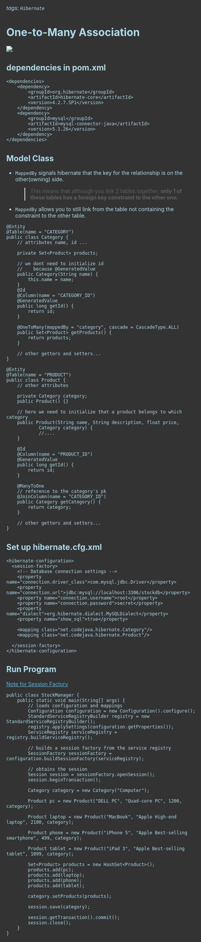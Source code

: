 ###### tags: `Hibernate`
# One-to-Many Association

![](https://i.imgur.com/G1wyJoo.png)

## dependencies in pom.xml
```xml=
<dependencies>
    <dependency>
        <groupId>org.hibernate</groupId>
        <artifactId>hibernate-core</artifactId>
        <version>4.2.7.SP1</version>
    </dependency>
    <dependency>
        <groupId>mysql</groupId>
        <artifactId>mysql-connector-java</artifactId>
        <version>5.1.26</version>
    </dependency>
</dependencies> 
```

## Model Class
- `MappedBy` signals hibernate that the key for the relationship is on the other(owning) side.
    > This means that although you link 2 tables together, **only 1 of these tables has a foreign key constraint to the other one.** 
- `MappedBy` allows you to still link from the table not containing the constraint to the other table.

```java=
@Entity
@Table(name = "CATEGORY")
public class Category {
    // attributes name, id ...

    private Set<Product> products;

    // we dont need to initialize id
    //    because @GeneratedValue
    public Category(String name) {
        this.name = name;
    }
    @Id
    @Column(name = "CATEGORY_ID")
    @GeneratedValue
    public long getId() {
        return id;
    }
 
    @OneToMany(mappedBy = "category", cascade = CascadeType.ALL)
    public Set<Product> getProducts() {
        return products;
    }
 
    // other getters and setters...
}
```


```java=
@Entity
@Table(name = "PRODUCT")
public class Product {
    // other attributes
 
    private Category category;
    public Product() {}
 
    // here we need to initialize that a product belongs to which category
    public Product(String name, String description, float price,
            Category category) {
            //....
    }
 
    @Id
    @Column(name = "PRODUCT_ID")
    @GeneratedValue
    public long getId() {
        return id;
    }
 
    @ManyToOne
    // reference to the category's pk
    @JoinColumn(name = "CATEGORY_ID")
    public Category getCategory() {
        return category;
    }
 
    // other getters and setters...
}
```


## Set up hibernate.cfg.xml

```java=
<hibernate-configuration>       
  <session-factory>
    <!-- Database connection settings -->
    <property name="connection.driver_class">com.mysql.jdbc.Driver</property>
    <property name="connection.url">jdbc:mysql://localhost:3306/stockdb</property>
    <property name="connection.username">root</property>
    <property name="connection.password">secret</property>
    <property name="dialect">org.hibernate.dialect.MySQLDialect</property>
    <property name="show_sql">true</property>
     
    <mapping class="net.codejava.hibernate.Category"/>
    <mapping class="net.codejava.hibernate.Product"/>
       
  </session-factory>
</hibernate-configuration>
```

## Run Program

[Note for Session Factory](/3xYG4oxDQHq9u3BHlL8qsg)

```java=
public class StockManager {
    public static void main(String[] args) {
        // loads configuration and mappings
        Configuration configuration = new Configuration().configure();
        StandardServiceRegistryBuilder registry = new StandardServiceRegistryBuilder();
        registry.applySettings(configuration.getProperties());
        ServiceRegistry serviceRegistry = registry.buildServiceRegistry();
         
        // builds a session factory from the service registry
        SessionFactory sessionFactory = configuration.buildSessionFactory(serviceRegistry);
         
        // obtains the session
        Session session = sessionFactory.openSession();
        session.beginTransaction();
         
        Category category = new Category("Computer");
         
        Product pc = new Product("DELL PC", "Quad-core PC", 1200, category);
         
        Product laptop = new Product("MacBook", "Apple High-end laptop", 2100, category);
         
        Product phone = new Product("iPhone 5", "Apple Best-selling smartphone", 499, category);
         
        Product tablet = new Product("iPad 3", "Apple Best-selling tablet", 1099, category);
         
        Set<Product> products = new HashSet<Product>();
        products.add(pc);
        products.add(laptop);
        products.add(phone);
        products.add(tablet);
         
        category.setProducts(products);
         
        session.save(category);
         
        session.getTransaction().commit();
        session.close();       
    }
}
```

<style>
html, body, .ui-content {
    background-color: #333;
    color: #AFDCEC;
}

body > .ui-infobar {
    display: none;
}

.ui-view-area > .ui-infobar {
    display: block;
    color: #999;

}

.markdown-body h1,
.markdown-body h2,
.markdown-body h3,
.markdown-body h4,
.markdown-body h5{
    color: #d1f1a9;
}

.markdown-body h6{
    color: yellow;
}

.markdown-body h1,
.markdown-body h2 {
    border-bottom-color: #ffffff69;
}

.markdown-body h1 .octicon-link,
.markdown-body h2 .octicon-link,
.markdown-body h3 .octicon-link,
.markdown-body h4 .octicon-link,
.markdown-body h5 .octicon-link,
.markdown-body h6 .octicon-link {
    color: #fff;
}

.markdown-body img {
    background-color: transparent;
}

.ui-toc-dropdown .nav>.active:focus>a, .ui-toc-dropdown .nav>.active:hover>a, .ui-toc-dropdown .nav>.active>a {
    color: white;
    border-left: 2px solid white;
}

.expand-toggle:hover, 
.expand-toggle:focus, 
.back-to-top:hover, 
.back-to-top:focus, 
.go-to-bottom:hover, 
.go-to-bottom:focus {
    color: white;
}


.ui-toc-dropdown {
    background-color: #333;
    /*background-image: linear-gradient(90deg, #111, #333;*/
}

.ui-toc-label.btn {
    background-color: #444;
    color: white;
    /*background-image: linear-gradient(10deg, #333, #333);*/
}

.ui-toc-dropdown .nav>li>a:focus, 
.ui-toc-dropdown .nav>li>a:hover {
    color: white;
    border-left: 1px solid white;
    
}


.markdown-body table tr {
    background-color: #2a4a5f;
    color: #66cccc;

}
.markdown-body strong{
    color: #cc6666;
}

.markdown-body mark{
    color:#d54e53;
    background: #ffeead;
}


.markdown-body blockquote {
    color: white ;
    background: ;
}

.markdown-body table tr:nth-child(2n) {
    background-color: #4f4f4f;
}


.markdown-body table tr:hover {
    background-color: #ebaa;
}

.markdown-body code,
.markdown-body tt {
    color: #AFDCEC ;
    background-color: #646D7E ;
}

a,
.open-files-container li.selected a {
    color: #5EB7E0;
}

.markdown-body pre{
    color: #243C5A;
    background-color : #eeeee;
}

/*dropdown Bar*/
.ui-toc-label.btn {
    background-color: #191919;
    color: #eee;
}
/*inside the bar*/
.ui-toc-dropdown .nav>li>a:focus, 
.ui-toc-dropdown .nav>li>a:hover {
    color: gold;
    border-left: 1px solid white;
}

a,.open-files-container li.selected a {
    color: #5EB7E0;
}

/* == == */
.markdown-body mark,
mark 
{
    background-color: #708090 !important ;
    color: gold;
    margin: .1em;
    padding: .1em .2em;
    font-family: Helvetica;
}

/* scroll bar */
.ui-edit-area .ui-resizable-handle.ui-resizable-e {
background-color: #303030;
border: 1px solid #303030;
box-shadow: none;
}
/* info bar */
.ui-infobar {
color: #999;
}

/*----Prism.js -----*/
code[class*="language-"],
pre[class*="language-"] {
color: #DCDCDC;
}

:not(pre)>code[class*="language-"],
pre[class*="language-"] {
background: #1E1E1E;
}

.token.comment,
.token.block-comment,
.token.prolog,
.token.cdata {
color: #57A64A;
}

.token.doctype,
.token.punctuation {
color: #9B9B9B;
}

.token.tag,
.token.entity {
color: #569CD6;
}

.token.attr-name,
.token.namespace,
.token.deleted,
.token.property,
.token.builtin {
color: #9CDCFE;
}

.token.function,
.token.function-name {
color: #dcdcaa;
}

.token.boolean,
.token.keyword,
.token.important {
color: #569CD6;
}

.token.number {
color: #B8D7A3;
}

.token.class-name,
.token.constant {
color: #4EC9B0;
}

.token.symbol {
color: #f8c555;
}

.token.rule {
color: #c586c0;
}

.token.selector {
color: #D7BA7D;
}

.token.atrule {
color: #cc99cd;
}

.token.string,
.token.attr-value {
color: #D69D85;
}

.token.char {
color: #7ec699;
}

.token.variable {
color: #BD63C5;
}

.token.regex {
color: #d16969;
}

.token.operator {
color: #DCDCDC;
background: transparent;
}

.token.url {
color: #67cdcc;
}

.token.important,
.token.bold {
font-weight: bold;
}

.token.italic {
font-style: italic;
}

.token.entity {
cursor: help;
}

.token.inserted {
color: green;
}
</style>
